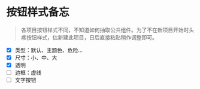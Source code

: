 # 按钮样式备忘

> 各项目按钮样式不同，不知道如何抽取公共组件。为了不在新项目开始时头疼按钮样式，估新建此项目，日后直接粘贴稍作调整即可。

- [x] 类型：默认、主题色、危险...
- [x] 尺寸：小、中、大
- [x] 透明
- [ ] 边框：虚线
- [ ] 文字按钮
